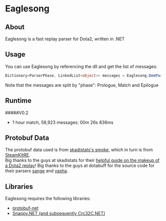 # Eaglesong

## About

Eaglesong is a fast replay parser for Dota2, written in .NET

## Usage

You can use Eaglesong by referencing the dll and get the list of messages:
```C#
Dictionary<ParserPhase, LinkedList<object>> messages = Eaglesong.DemParser.Read("path-to-replay.dem");
```
Note that the messages are split by "phase": Prologue, Match and Epilogue

## Runtime

#####V0.2
- 1 hour match, 58,923 messages: 00m 26s 836ms

## Protobuf Data

The protobuf data used is from [skadistats's smoke](https://github.com/skadistats/smoke/), which in turn is from [SteamKitRE](https://github.com/SteamRE/SteamKit).  
Big thanks to the guys at skadistats for their [helpful guide on the makeup of a Dota2 replay](https://github.com/skadistats/smoke/wiki/Anatomy-of-a-Dota-2-Replay-File)!
Big thanks to the guys at dotabuff for the source code for their parsers [sange](https://github.com/dotabuff/sange) and [yasha](https://github.com/dotabuff/yasha).

## Libraries

Eaglesong requires the following libraries:
- [protobuf-net](https://github.com/mgravell/protobuf-net)
- [Snappy.NET (and subsequently Crc32C.NET)](http://snappy.angeloflogic.com/)